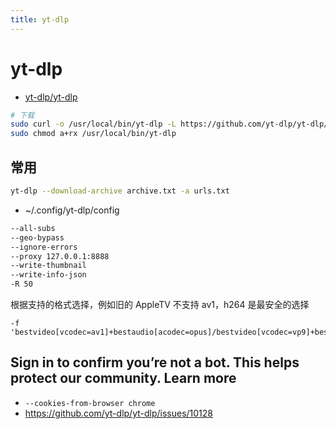 ```yaml
---
title: yt-dlp
---
```


# yt-dlp

- [yt-dlp/yt-dlp](https://github.com/yt-dlp/yt-dlp)

```bash
# 下载
sudo curl -o /usr/local/bin/yt-dlp -L https://github.com/yt-dlp/yt-dlp/releases/latest/download/yt-dlp
sudo chmod a+rx /usr/local/bin/yt-dlp
```

## 常用

```bash
yt-dlp --download-archive archive.txt -a urls.txt
```

- ~/.config/yt-dlp/config

```txt
--all-subs
--geo-bypass
--ignore-errors
--proxy 127.0.0.1:8888
--write-thumbnail
--write-info-json
-R 50
```

根据支持的格式选择，例如旧的 AppleTV 不支持 av1，h264 是最安全的选择

```
-f 'bestvideo[vcodec=av1]+bestaudio[acodec=opus]/bestvideo[vcodec=vp9]+bestaudio[acodec=opus]/bestvideo[ext=mp4]+bestaudio[ext=m4a]/best'
```

## Sign in to confirm you’re not a bot. This helps protect our community. Learn more

- `--cookies-from-browser chrome`
- https://github.com/yt-dlp/yt-dlp/issues/10128
